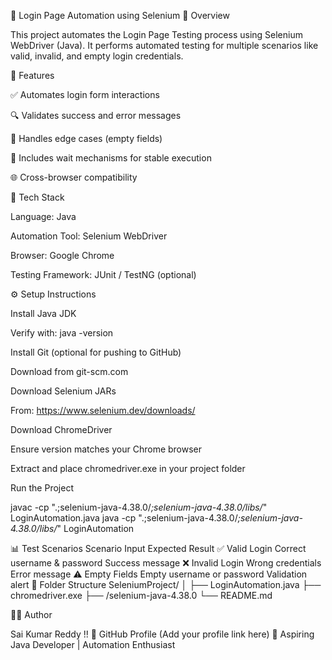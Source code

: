 🔐 Login Page Automation using Selenium
📘 Overview

This project automates the Login Page Testing process using Selenium WebDriver (Java).
It performs automated testing for multiple scenarios like valid, invalid, and empty login credentials.

🚀 Features

✅ Automates login form interactions

🔍 Validates success and error messages

🧾 Handles edge cases (empty fields)

🧠 Includes wait mechanisms for stable execution

🌐 Cross-browser compatibility

🧰 Tech Stack

Language: Java

Automation Tool: Selenium WebDriver

Browser: Google Chrome

Testing Framework: JUnit / TestNG (optional)

⚙️ Setup Instructions

Install Java JDK

Verify with: java -version

Install Git (optional for pushing to GitHub)

Download from git-scm.com

Download Selenium JARs

From: https://www.selenium.dev/downloads/

Download ChromeDriver

Ensure version matches your Chrome browser

Extract and place chromedriver.exe in your project folder

Run the Project

javac -cp ".;selenium-java-4.38.0/*;selenium-java-4.38.0/libs/*" LoginAutomation.java
java -cp ".;selenium-java-4.38.0/*;selenium-java-4.38.0/libs/*" LoginAutomation

📊 Test Scenarios
Scenario	Input	Expected Result
✅ Valid Login	Correct username & password	Success message
❌ Invalid Login	Wrong credentials	Error message
⚠️ Empty Fields	Empty username or password	Validation alert
📁 Folder Structure
SeleniumProject/
│
├── LoginAutomation.java
├── chromedriver.exe
├── /selenium-java-4.38.0
└── README.md

🧑‍💻 Author

Sai Kumar Reddy !!
📧 GitHub Profile
 (Add your profile link here)
💼 Aspiring Java Developer | Automation Enthusiast
